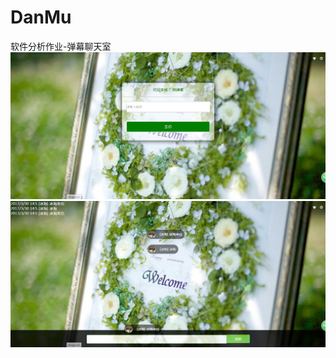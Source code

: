 # DanMu
软件分析作业-弹幕聊天室
![](https://github.com/IceSeaOnly/DanMu/blob/master/QQ%E6%8B%BC%E9%9F%B3%E6%88%AA%E5%9B%BE%E6%9C%AA%E5%91%BD%E5%90%8D.png)
![](https://github.com/IceSeaOnly/DanMu/blob/master/QQ%E6%8B%BC%E9%9F%B3%E6%88%AA%E5%9B%BE%E6%9C%AA%E5%91%BD%E5%90%8D1.png)
